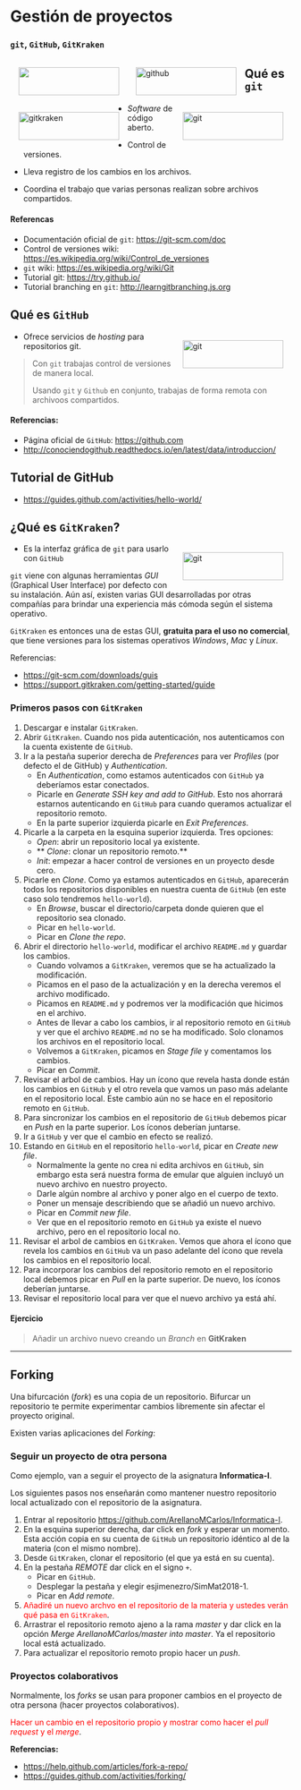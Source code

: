 # Gestión de proyectos

### `git`, `GitHub`, `GitKraken`

<img style="float: left; margin: 15px 15px 15px 15px;" src="http://conociendogithub.readthedocs.io/en/latest/_images/Git.png" width="180" height="50" />
<img style="float: left; margin: 15px 15px 15px 15px;" src="https://c1.staticflickr.com/3/2238/13158675193_2892abac95_z.jpg" title="github" width="180" height="50" />
<img style="float: left; margin: 15px 15px 15px 15px;" src="https://www.gitkraken.com/downloads/brand-assets/gitkraken-keif-teal-sq.png" title="gitkraken" width="180" height="50" />

## Qué es `git`
<img style="float: right; margin: 15px 15px 15px 15px;" src="http://conociendogithub.readthedocs.io/en/latest/_images/Git.png" title="git" width="180" height="50">

- *Software* de código aberto.

- Control de versiones.

- Lleva registro de los cambios en los archivos.

- Coordina el trabajo que varias personas realizan sobre archivos compartidos.


#### Referencas

- Documentación oficial de `git`: https://git-scm.com/doc
- Control de versiones wiki: https://es.wikipedia.org/wiki/Control_de_versiones
- `git` wiki: https://es.wikipedia.org/wiki/Git
- Tutorial git: https://try.github.io/
- Tutorial branching en `git`: http://learngitbranching.js.org


## Qué es `GitHub`
<img style="float: right; margin: 15px 15px 15px 15px;" src="https://c1.staticflickr.com/3/2238/13158675193_2892abac95_z.jpg" title="git" width="180" height="50">

- Ofrece servicios de *hosting* para repositorios git.

> Con `git` trabajas control de versiones de manera local.
>
> Usando `git` y `Github` en conjunto, trabajas de forma remota con archivoos compartidos.


#### Referencias:
- Página oficial de `GitHub`: https://github.com
- http://conociendogithub.readthedocs.io/en/latest/data/introduccion/


## Tutorial de GitHub
- https://guides.github.com/activities/hello-world/


## ¿Qué es `GitKraken`?
<img style="float: right; margin: 15px 15px 15px 15px;" src="https://www.gitkraken.com/downloads/brand-assets/gitkraken-keif-teal-sq.png" title="git" width="180" height="50">

- Es la interfaz gráfica de `git` para usarlo con `GitHub`

`git` viene con algunas herramientas *GUI* (Graphical User Interface) por defecto con su instalación. Aún así, existen varias GUI desarrolladas por otras compañías para brindar una experiencia más cómoda según el sistema operativo.

`GitKraken` es entonces una de estas GUI, **gratuita para el uso no comercial**, que tiene versiones para los sistemas operativos *Windows*, *Mac* y *Linux*.


Referencias:
- https://git-scm.com/downloads/guis
- https://support.gitkraken.com/getting-started/guide


### Primeros pasos con `GitKraken`

1. Descargar e instalar `GitKraken`.
2. Abrir `GitKraken`. Cuando nos pida autenticación, nos autenticamos con la cuenta existente de `GitHub`.
3. Ir a la pestaña superior derecha de *Preferences* para ver *Profiles* (por defecto el de GitHub) y *Authentication*.
    - En *Authentication*, como estamos autenticados con `GitHub` ya deberíamos estar conectados.
    - Picarle en *Generate SSH key and add to GitHub*. Esto nos ahorrará estarnos autenticando en `GitHub` para cuando queramos actualizar el repositorio remoto.
    - En la parte superior izquierda picarle en *Exit Preferences*.
4. Picarle a la carpeta en la esquina superior izquierda. Tres opciones:
    - *Open*: abrir un repositorio local ya existente.
    - ** *Clone*: clonar un repositorio remoto.**
    - *Init*: empezar a hacer control de versiones en un proyecto desde cero.
5. Picarle en *Clone*. Como ya estamos autenticados en `GitHub`, aparecerán todos los repositorios disponibles en nuestra cuenta de `GitHub` (en este caso solo tendremos `hello-world`).
    - En *Browse*, buscar el directorio/carpeta donde quieren que el repositorio sea clonado.
    - Picar en `hello-world`.
    - Picar en *Clone the repo*.
6. Abrir el directorio `hello-world`, modificar el archivo `README.md` y guardar los cambios.
    - Cuando volvamos a `GitKraken`, veremos que se ha actualizado la modificación.
    - Picamos en el paso de la actualización y en la derecha veremos el archivo modificado.
    - Picamos en `README.md` y podremos ver la modificación que hicimos en el archivo.
    - Antes de llevar a cabo los cambios, ir al repositorio remoto en `GitHub` y ver que el archivo `README.md` no se ha modificado. Solo clonamos los archivos en el repositorio local.
    - Volvemos a `GitKraken`, picamos en *Stage file* y comentamos los cambios.
    - Picar en *Commit*.
7. Revisar el arbol de cambios. Hay un ícono que revela hasta donde están los cambios en `GitHub` y el otro revela que vamos un paso más adelante en el repositorio local. Este cambio aún no se hace en el repositorio remoto en `GitHub`.
8. Para sincronizar los cambios en el repositorio de `GitHub` debemos picar en *Push* en la parte superior. Los íconos deberían juntarse.
9. Ir a `GitHub` y ver que el cambio en efecto se realizó.
10. Estando en `GitHub` en el repositorio `hello-world`, picar en *Create new file*.
    - Normalmente la gente no crea ni edita archivos en `GitHub`, sin embargo esta será nuestra forma de emular que alguien incluyó un nuevo archivo en nuestro proyecto.
    - Darle algún nombre al archivo y poner algo en el cuerpo de texto.
    - Poner un mensaje describiendo que se añadió un nuevo archivo.
    - Picar en *Commit new file*.
    - Ver que en el repositorio remoto en `GitHub` ya existe el nuevo archivo, pero en el repositorio local no.
11. Revisar el arbol de cambios en `GitKraken`. Vemos que ahora el ícono que revela los cambios en `GitHub` va un paso adelante del ícono que revela los cambios en el repositorio local.
12. Para incorporar los cambios del repositorio remoto en el repositorio local debemos picar en *Pull* en la parte superior. De nuevo, los íconos deberían juntarse.
13. Revisar el repositorio local para ver que el nuevo archivo ya está ahí.


#### Ejercicio
>Añadir un archivo nuevo creando un *Branch* en **GitKraken**


___
## Forking
Una bifurcación (*fork*) es una copia de un repositorio. Bifurcar un repositorio te permite experimentar cambios libremente sin afectar el proyecto original.

Existen varias aplicaciones del *Forking*:

### Seguir un proyecto de otra persona
Como ejemplo, van a seguir el proyecto de la asignatura **Informatica-I**.

Los siguientes pasos nos enseñarán como mantener nuestro repositorio local actualizado con el repositorio de la asignatura.
1. Entrar al repositorio https://github.com/ArellanoMCarlos/Informatica-I.
2. En la esquina superior derecha, dar click en *fork* y esperar un momento. Esta acción copia en su cuenta de `GitHub` un repositorio idéntico al de la materia (con el mismo nombre).
3. Desde `GitKraken`, clonar el repositorio (el que ya está en su cuenta).
4. En la pestaña *REMOTE* dar click en el signo `+`.
    - Picar en `GitHub`.
    - Desplegar la pestaña y elegir esjimenezro/SimMat2018-1.
    - Picar en *Add remote*.
5. <font color=red>Añadiré un nuevo archvo en el repositorio de la materia y ustedes verán qué pasa en `GitKraken`</font>.
6. Arrastrar el repositorio remoto ajeno a la rama *master* y dar click en la opción *Merge ArellanoMCarlos/master into master*. Ya el repositorio local está actualizado.
7. Para actualizar el repositorio remoto propio hacer un *push*.

### Proyectos colaborativos
Normalmente, los *forks* se usan para proponer cambios en el proyecto de otra persona (hacer proyectos colaborativos).

<font color=red>Hacer un cambio en el repositorio propio y mostrar como hacer el *pull request* y el *merge*</font>.

**Referencias:**
- https://help.github.com/articles/fork-a-repo/
- https://guides.github.com/activities/forking/
